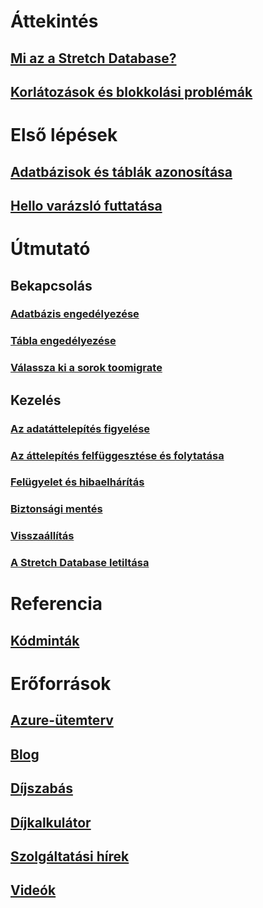 # Áttekintés
## [Mi az a Stretch Database?](/sql/sql-server/stretch-database/stretch-database)
## [Korlátozások és blokkolási problémák](/sql/sql-server/stretch-database/limitations-for-stretch-database)

# Első lépések
## [Adatbázisok és táblák azonosítása](/sql/sql-server/stretch-database/stretch-database-databases-and-tables-stretch-database-advisor)
## [Hello varázsló futtatása](/sql/sql-server/stretch-database/get-started-by-running-the-enable-database-for-stretch-wizard)

# Útmutató
## Bekapcsolás
### [Adatbázis engedélyezése](/sql/sql-server/stretch-database/enable-stretch-database-for-a-database)
### [Tábla engedélyezése](/sql/sql-server/stretch-database/enable-stretch-database-for-a-table)
### [Válassza ki a sorok toomigrate](/sql/sql-server/stretch-database/select-rows-to-migrate-by-using-a-filter-function-stretch-database)
## Kezelés
### [Az adatáttelepítés figyelése](/sql/sql-server/stretch-database/monitor-and-troubleshoot-data-migration-stretch-database)
### [Az áttelepítés felfüggesztése és folytatása](/sql/sql-server/stretch-database/pause-and-resume-data-migration-stretch-database)
### [Felügyelet és hibaelhárítás](/sql/sql-server/stretch-database/manage-and-troubleshoot-stretch-database)
### [Biztonsági mentés](/sql/sql-server/stretch-database/backup-stretch-enabled-databases-stretch-database)
### [Visszaállítás](/sql/sql-server/stretch-database/restore-stretch-enabled-databases-stretch-database)
### [A Stretch Database letiltása](/sql/sql-server/stretch-database/disable-stretch-database-and-bring-back-remote-data)

# Referencia
## [Kódminták](https://azure.microsoft.com/en-us/resources/samples/?service=sql-server-database)

# Erőforrások
## [Azure-ütemterv](https://azure.microsoft.com/roadmap/)
## [Blog](https://blogs.technet.microsoft.com/dataplatforminsider/tag/stretch-database/)
## [Díjszabás](https://azure.microsoft.com/pricing/details/sql-server-stretch-database/)
## [Díjkalkulátor](https://azure.microsoft.com/pricing/calculator/)
## [Szolgáltatási hírek](https://azure.microsoft.com/updates/?product=sql-server-stretch-database)
## [Videók](https://azure.microsoft.com/documentation/videos/index/?services=sql-server-stretch-database)

